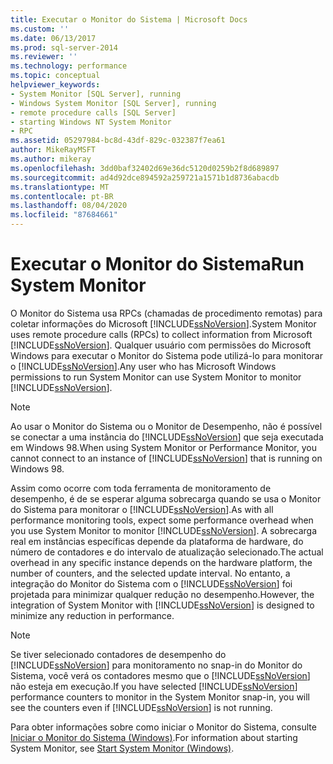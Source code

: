 ```yaml
---
title: Executar o Monitor do Sistema | Microsoft Docs
ms.custom: ''
ms.date: 06/13/2017
ms.prod: sql-server-2014
ms.reviewer: ''
ms.technology: performance
ms.topic: conceptual
helpviewer_keywords:
- System Monitor [SQL Server], running
- Windows System Monitor [SQL Server], running
- remote procedure calls [SQL Server]
- starting Windows NT System Monitor
- RPC
ms.assetid: 05297984-bc8d-43df-829c-032387f7ea61
author: MikeRayMSFT
ms.author: mikeray
ms.openlocfilehash: 3dd0baf32402d69e36dc5120d0259b2f8d689897
ms.sourcegitcommit: ad4d92dce894592a259721a1571b1d8736abacdb
ms.translationtype: MT
ms.contentlocale: pt-BR
ms.lasthandoff: 08/04/2020
ms.locfileid: "87684661"
---
```

# <a name="run-system-monitor"></a><span data-ttu-id="54774-102">Executar o Monitor do Sistema</span><span class="sxs-lookup"><span data-stu-id="54774-102">Run System Monitor</span></span>
  <span data-ttu-id="54774-103">O Monitor do Sistema usa RPCs (chamadas de procedimento remotas) para coletar informações do Microsoft [!INCLUDE[ssNoVersion](../../includes/ssnoversion-md.md)].</span><span class="sxs-lookup"><span data-stu-id="54774-103">System Monitor uses remote procedure calls (RPCs) to collect information from Microsoft [!INCLUDE[ssNoVersion](../../includes/ssnoversion-md.md)].</span></span> <span data-ttu-id="54774-104">Qualquer usuário com permissões do Microsoft Windows para executar o Monitor do Sistema pode utilizá-lo para monitorar o [!INCLUDE[ssNoVersion](../../includes/ssnoversion-md.md)].</span><span class="sxs-lookup"><span data-stu-id="54774-104">Any user who has Microsoft Windows permissions to run System Monitor can use System Monitor to monitor [!INCLUDE[ssNoVersion](../../includes/ssnoversion-md.md)].</span></span>  
  
> [!NOTE]  
>  <span data-ttu-id="54774-105">Ao usar o Monitor do Sistema ou o Monitor de Desempenho, não é possível se conectar a uma instância do [!INCLUDE[ssNoVersion](../../includes/ssnoversion-md.md)] que seja executada em Windows 98.</span><span class="sxs-lookup"><span data-stu-id="54774-105">When using System Monitor or Performance Monitor, you cannot connect to an instance of [!INCLUDE[ssNoVersion](../../includes/ssnoversion-md.md)] that is running on Windows 98.</span></span>  
  
 <span data-ttu-id="54774-106">Assim como ocorre com toda ferramenta de monitoramento de desempenho, é de se esperar alguma sobrecarga quando se usa o Monitor do Sistema para monitorar o [!INCLUDE[ssNoVersion](../../includes/ssnoversion-md.md)].</span><span class="sxs-lookup"><span data-stu-id="54774-106">As with all performance monitoring tools, expect some performance overhead when you use System Monitor to monitor [!INCLUDE[ssNoVersion](../../includes/ssnoversion-md.md)].</span></span> <span data-ttu-id="54774-107">A sobrecarga real em instâncias específicas depende da plataforma de hardware, do número de contadores e do intervalo de atualização selecionado.</span><span class="sxs-lookup"><span data-stu-id="54774-107">The actual overhead in any specific instance depends on the hardware platform, the number of counters, and the selected update interval.</span></span> <span data-ttu-id="54774-108">No entanto, a integração do Monitor do Sistema com o [!INCLUDE[ssNoVersion](../../includes/ssnoversion-md.md)] foi projetada para minimizar qualquer redução no desempenho.</span><span class="sxs-lookup"><span data-stu-id="54774-108">However, the integration of System Monitor with [!INCLUDE[ssNoVersion](../../includes/ssnoversion-md.md)] is designed to minimize any reduction in performance.</span></span>  
  
> [!NOTE]  
>  <span data-ttu-id="54774-109">Se tiver selecionado contadores de desempenho do [!INCLUDE[ssNoVersion](../../includes/ssnoversion-md.md)] para monitoramento no snap-in do Monitor do Sistema, você verá os contadores mesmo que o [!INCLUDE[ssNoVersion](../../includes/ssnoversion-md.md)] não esteja em execução.</span><span class="sxs-lookup"><span data-stu-id="54774-109">If you have selected [!INCLUDE[ssNoVersion](../../includes/ssnoversion-md.md)] performance counters to monitor in the System Monitor snap-in, you will see the counters even if [!INCLUDE[ssNoVersion](../../includes/ssnoversion-md.md)] is not running.</span></span>  
  
 <span data-ttu-id="54774-110">Para obter informações sobre como iniciar o Monitor do Sistema, consulte [Iniciar o Monitor do Sistema &#40;Windows&#41;](../performance/start-system-monitor-windows.md).</span><span class="sxs-lookup"><span data-stu-id="54774-110">For information about starting System Monitor, see [Start System Monitor &#40;Windows&#41;](../performance/start-system-monitor-windows.md).</span></span>  
  
  
